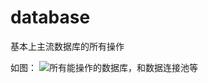# database

基本上主流数据库的所有操作

如图：
![所有能操作的数据库，和数据连接池等](https://github.com/liweiyuan/database/11.png)












